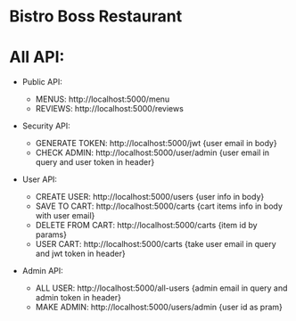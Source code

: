 # Bistro Boss Restaurant

# All API:

- Public API:

  - MENUS: http://localhost:5000/menu
  - REVIEWS: http://localhost:5000/reviews

- Security API:

  - GENERATE TOKEN: http://localhost:5000/jwt {user email in body}
  - CHECK ADMIN: http://localhost:5000/user/admin {user email in query and user token in header}

- User API:

  - CREATE USER: http://localhost:5000/users {user info in body}
  - SAVE TO CART: http://localhost:5000/carts {cart items info in body with user email}
  - DELETE FROM CART: http://localhost:5000/carts {item id by params}
  - USER CART: http://localhost:5000/carts {take user email in query and jwt token in header}

- Admin API:

  - ALL USER: http://localhost:5000/all-users {admin email in query and admin token in header}
  - MAKE ADMIN: http://localhost:5000/users/admin {user id as pram}
